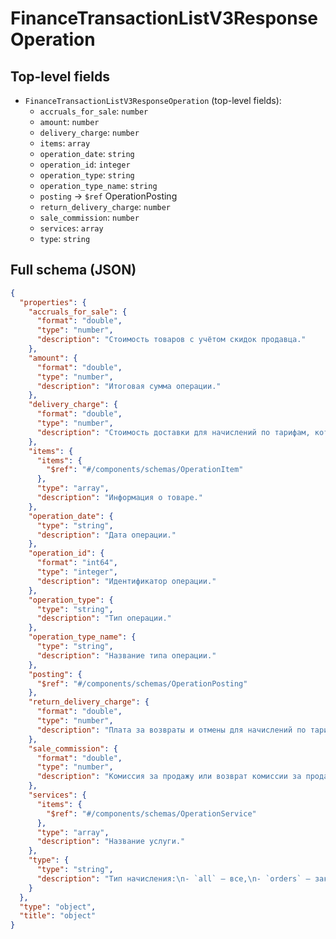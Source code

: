 # FinanceTransactionListV3ResponseOperation

## Top-level fields
- `FinanceTransactionListV3ResponseOperation` (top-level fields):
  - `accruals_for_sale`: `number`
  - `amount`: `number`
  - `delivery_charge`: `number`
  - `items`: `array`
  - `operation_date`: `string`
  - `operation_id`: `integer`
  - `operation_type`: `string`
  - `operation_type_name`: `string`
  - `posting` → `$ref` OperationPosting
  - `return_delivery_charge`: `number`
  - `sale_commission`: `number`
  - `services`: `array`
  - `type`: `string`

## Full schema (JSON)
```json
{
  "properties": {
    "accruals_for_sale": {
      "format": "double",
      "type": "number",
      "description": "Стоимость товаров с учётом скидок продавца."
    },
    "amount": {
      "format": "double",
      "type": "number",
      "description": "Итоговая сумма операции."
    },
    "delivery_charge": {
      "format": "double",
      "type": "number",
      "description": "Стоимость доставки для начислений по тарифам, которые действовали до 1 февраля 2021 года, а также начислений для крупногабаритных товаров."
    },
    "items": {
      "items": {
        "$ref": "#/components/schemas/OperationItem"
      },
      "type": "array",
      "description": "Информация о товаре."
    },
    "operation_date": {
      "type": "string",
      "description": "Дата операции."
    },
    "operation_id": {
      "format": "int64",
      "type": "integer",
      "description": "Идентификатор операции."
    },
    "operation_type": {
      "type": "string",
      "description": "Тип операции."
    },
    "operation_type_name": {
      "type": "string",
      "description": "Название типа операции."
    },
    "posting": {
      "$ref": "#/components/schemas/OperationPosting"
    },
    "return_delivery_charge": {
      "format": "double",
      "type": "number",
      "description": "Плата за возвраты и отмены для начислений по тарифам, которые действовали до 1 февраля 2021 года, а также начислений для крупногабаритных товаров."
    },
    "sale_commission": {
      "format": "double",
      "type": "number",
      "description": "Комиссия за продажу или возврат комиссии за продажу."
    },
    "services": {
      "items": {
        "$ref": "#/components/schemas/OperationService"
      },
      "type": "array",
      "description": "Название услуги."
    },
    "type": {
      "type": "string",
      "description": "Тип начисления:\n- `all` — все,\n- `orders` — заказы,\n- `returns` — возвраты и отмены,\n- `services` — сервисные сборы,\n- `compensation` — компенсация,\n- `transferDelivery` — стоимость доставки,\n- `other` — прочее.\n"
    }
  },
  "type": "object",
  "title": "object"
}
```
